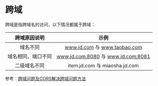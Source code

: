 # 跨域
跨域是指跨域名的访问，以下情况都属于跨域：

|    跨域原因说明    |                示例|
|:------------------:|:-----------------:|
|      域名不同      |    www.jd.com 与  www.taobao.com    |
| 域名相同，端口不同 | www.jd.com:8080 与  www.jd.com:8081 |
|    二级域名不同    |   item.jd.com 与  miaosha.jd.com  |


参考：[跨域问题及CORS解决跨域问题方法](https://cloud.tencent.com/developer/article/1804537)
